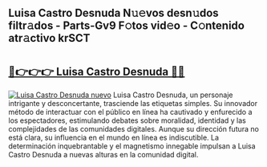 ## Luisa Castro Desnuda N𝚞𝚎vos desn𝚞dos filtr𝚊dos - Parts-Gv9 F𝚘tos vid𝚎o - C𝚘ntenido atr𝚊ctivo krSCT

# <h2><a href="http://mbdlde.tromn.icu/?c=Luisa+Castro+Desnuda">🔗👉👉👉 Luisa Castro Desnuda 🔗🔗</a></h2>

[![Luisa Castro Desnuda nuevo](https://i.imgur.com/pEAQMta.gif)](http://mbdlde.tromn.icu/?c=Luisa+Castro+Desnuda)
Luisa Castro Desnuda, un personaje intrigante y desconcertante, trasciende las etiquetas simples. Su innovador método de interactuar con el público en línea ha cautivado y enfurecido a los espectadores, estimulando debates sobre moralidad, identidad y las complejidades de las comunidades digitales. Aunque su dirección futura no está clara, su influencia en el mundo en línea es indiscutible. La determinación inquebrantable y el magnetismo innegable impulsan a Luisa Castro Desnuda a nuevas alturas en la comunidad digital.
